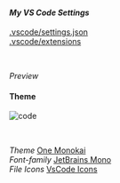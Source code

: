 #### *My VS Code Settings*

[.vscode/settings.json](https://github.com/murillo-nahas/vscode-settings/blob/main/settings.json) <br>
[.vscode/extensions](https://github.com/murillo-nahas/vscode-settings/blob/main/extensions.json)

<br>

*Preview*
#### Theme
![code](https://user-images.githubusercontent.com/71032453/175017175-0e5cc9de-83c0-4a31-876d-88e8c03aea04.png)



<br>

*Theme* [One Monokai](https://marketplace.visualstudio.com/items?itemName=azemoh.one-monokai) <br>
*Font-family* [JetBrains Mono](https://www.jetbrains.com/lp/mono/) <br>
*File Icons* [VsCode Icons](https://marketplace.visualstudio.com/items?itemName=vscode-icons-team.vscode-icons) <br>
